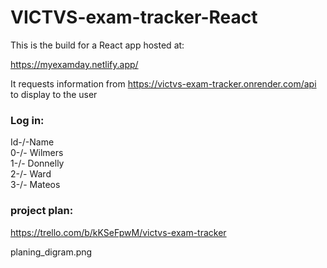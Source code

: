 # VICTVS-exam-tracker-React

This is the build for a React app hosted at:

https://myexamday.netlify.app/

It requests information from https://victvs-exam-tracker.onrender.com/api to display to the user  

### Log in:  
Id-/-Name  
0-/-	         Wilmers  
1-/-         Donnelly  
2-/-	         Ward  
3-/-	         Mateos  


### project plan:
https://trello.com/b/kKSeFpwM/victvs-exam-tracker

planing_digram.png
